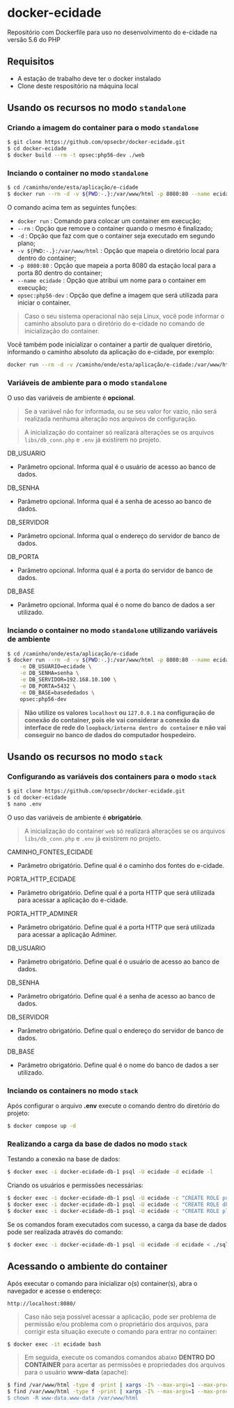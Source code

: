 # docker-ecidade

Repositório com Dockerfile para uso no desenvolvimento do e-cidade na versão 5.6 do PHP

## Requisitos

- A estação de trabalho deve ter o docker instalado
- Clone deste respositório na máquina local

## Usando os recursos no modo `standalone`

### Criando a imagem do container para o modo `standalone`

```bash
$ git clone https://github.com/opsecbr/docker-ecidade.git
$ cd docker-ecidade
$ docker build --rm -t opsec:php56-dev ./web
```

### Inciando o container no modo `standalone`

```bash
$ cd /caminho/onde/esta/aplicação/e-cidade
$ docker run --rm -d -v ${PWD:-.}:/var/www/html -p 8080:80 --name ecidade opsec:php56-dev
```

O comando acima tem as seguintes funções:
- `docker run` : Comando para colocar um container em execução;
- `--rm` : Opção que remove o container quando o mesmo é finalizado;
- `-d` : Opção que faz com que o container seja executado em segundo plano;
- `-v ${PWD:-.}:/var/www/html` : Opção que mapeia o diretório local para dentro do container;
- `-p 8080:80` : Opção que mapeia a porta 8080 da estação local para a porta 80 dentro do container;
- `--name ecidade` : Opção que atribui um nome para o container em execução;
- `opsec:php56-dev` : Opção que define a imagem que será utilizada para iniciar o container.

> Caso o seu sistema operacional não seja Linux, você pode informar o caminho absoluto para o diretório do e-cidade no comando de inicialização do container.

Você também pode inicializar o container a partir de qualquer diretório, informando o caminho absoluto da aplicação do e-cidade, por exemplo:

```bash
docker run --rm -d -v /caminho/onde/esta/aplicação/e-cidade:/var/www/html -p 8080:80 opsec:php56-dev
```

### Variáveis de ambiente para o modo `standalone`

O uso das variáveis de ambiente é **opcional**.

> Se a variável não for informada, ou se seu valor for vazio, não será realizada nenhuma alteração nos arquivos de configuração.

> A inicialização do container só realizará alterações se os arquivos `libs/db_conn.php` e `.env` já existirem no projeto.

DB_USUARIO
- Parâmetro opcional. Informa qual é o usuário de acesso ao banco de dados.

DB_SENHA
- Parâmetro opcional. Informa qual é a senha de acesso ao banco de dados.

DB_SERVIDOR
- Parâmetro opcional. Informa qual o endereço do servidor de banco de dados.

DB_PORTA
- Parâmetro opcional. Informa qual é a porta do servidor de banco de dados.

DB_BASE
- Parâmetro opcional. Informa qual é o nome do banco de dados a ser utilizado.

### Inciando o container no modo `standalone` utilizando variáveis de ambiente

```bash
$ cd /caminho/onde/esta/aplicação/e-cidade
$ docker run --rm -d -v ${PWD:-.}:/var/www/html -p 8080:80 --name ecidade \
    -e DB_USUARIO=ecidade \
    -e DB_SENHA=senha \
    -e DB_SERVIDOR=192.168.10.100 \
    -e DB_PORTA=5432 \
    -e DB_BASE=basededados \
    opsec:php56-dev
```

> **Não utilize os valores `localhost` ou `127.0.0.1` na configuração de conexão do container, pois ele vai considerar a conexão da interface de rede do `loopback/interna dentro do container` e não vai conseguir no banco de dados do computador hospedeiro.**

## Usando os recursos no modo `stack`

### Configurando as variáveis dos containers para o modo `stack`

```bash
$ git clone https://github.com/opsecbr/docker-ecidade.git
$ cd docker-ecidade
$ nano .env
```

O uso das variáveis de ambiente é **obrigatório**.

> A inicialização do container `web` só realizará alterações se os arquivos `libs/db_conn.php` e `.env` já existirem no projeto.

CAMINHO_FONTES_ECIDADE
- Parâmetro obrigatório. Define qual é o caminho dos fontes do e-cidade.

PORTA_HTTP_ECIDADE
- Parâmetro obrigatório. Define qual é a porta HTTP que será utilizada para acessar a aplicação do e-cidade.

PORTA_HTTP_ADMINER
- Parâmetro obrigatório. Define qual é a porta HTTP que será utilizada para acessar a aplicação Adminer.

DB_USUARIO
- Parâmetro obrigatório. Define qual é o usuário de acesso ao banco de dados.

DB_SENHA
- Parâmetro obrigatório. Define qual é a senha de acesso ao banco de dados.

DB_SERVIDOR
- Parâmetro obrigatório. Define qual o endereço do servidor de banco de dados.

DB_BASE
- Parâmetro obrigatório. Define qual é o nome do banco de dados a ser utilizado.

### Inciando os containers no modo `stack`

Após configurar o arquivo **.env** execute o comando dentro do diretório do projeto:

```bash
$ docker compose up -d
```

### Realizando a carga da base de dados no modo `stack`

Testando a conexão na base de dados:

```bash
$ docker exec -i docker-ecidade-db-1 psql -U ecidade -d ecidade -l
```

Criando os usuários e permissões necessárias:

```bash
$ docker exec -i docker-ecidade-db-1 psql -U ecidade -c "CREATE ROLE postgres WITH LOGIN PASSWORD 'postgres';"
$ docker exec -i docker-ecidade-db-1 psql -U ecidade -c "CREATE ROLE dbseller WITH LOGIN PASSWORD 'dbseller';"
$ docker exec -i docker-ecidade-db-1 psql -U ecidade -c "CREATE ROLE plugin WITH LOGIN PASSWORD 'plugin';"
```

Se os comandos foram executados com sucesso, a carga da base de dados pode ser realizada através do comando:

```bash
$ docker exec -i docker-ecidade-db-1 psql -U ecidade -d ecidade < ./sql/schema.sql
```

## Acessando o ambiente do container

Após executar o comando para inicializar o(s) container(s), abra o navegador e acesse o endereço:

`http://localhost:8080/`

> Caso não seja possível acessar a aplicação, pode ser problema de permissão e/ou problema com o proprietário dos arquivos, para corrigir esta situação execute o comando para entrar no container:

```bash
$ docker exec -it ecidade bash
```
 
> Em seguida, execute os comandos comandos abaixo **DENTRO DO CONTAINER** para acertar as permissões e propriedades dos arquivos para o usuário **www-data** (apache):
 
```bash
$ find /var/www/html -type d -print | xargs -I% --max-args=1 --max-procs=100 chmod 775 "%"
$ find /var/www/html -type f -print | xargs -I% --max-args=1 --max-procs=100 chmod 664 "%
$ chown -R www-data.www-data /var/www/html
```

